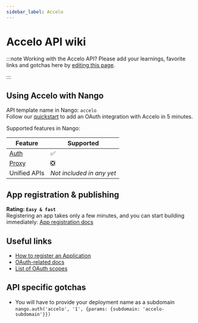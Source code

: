 ```yaml
---
sidebar_label: Accelo
---
```


# Accelo API wiki

:::note Working with the Accelo API?
Please add your learnings, favorite links and gotchas here by [editing this page](https://github.com/nangohq/nango/tree/master/docs/docs/providers/accelo.md).

:::

## Using Accelo with Nango

API template name in Nango: `accelo`  
Follow our [quickstart](../quickstart.md) to add an OAuth integration with Accelo in 5 minutes.

Supported features in Nango:

| Feature                            | Supported                 |
| ---------------------------------- | ------------------------- |
| [Auth](/nango-auth/core-concepts)  | ✅                        |
| [Proxy](/nango-unified-apis/proxy) | ❎                        |
| Unified APIs                       | _Not included in any yet_ |

## App registration & publishing

**Rating: `Easy & fast`**  
Registering an app takes only a few minutes, and you can start building immediately: [App registration docs](https://api.accelo.com/docs/#registering-your-application)

## Useful links

-   [How to register an Application](https://api.accelo.com/docs/#registering-your-application)
-   [OAuth-related docs](https://api.accelo.com/docs/#authentication)
-   [List of OAuth scopes](https://api.accelo.com/docs/#scope)

## API specific gotchas

-   You will have to provide your deployment name as a subdomain `nango.auth('accelo', '1', {params: {subdomain: 'accelo-subdomain'}})`
